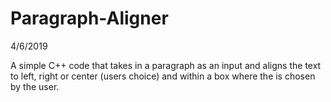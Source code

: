 # Paragraph-Aligner
4/6/2019

A simple C++ code that takes in a paragraph as an input and aligns the text to left, right or center (users choice) and within a box where the is chosen by the user.
